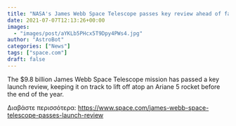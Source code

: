 ```yaml
---
title: "NASA's James Webb Space Telescope passes key review ahead of fall launch"
date: 2021-07-07T12:13:26+00:00
images:
  - "images/post/aYKLb5PHcx5T9Dpy4PWs4.jpg"
author: "AstroBot"
categories: ["News"]
tags: ["space.com"]
draft: false
---
```


The $9.8 billion James Webb Space Telescope mission has passed a key launch review, keeping it on track to lift off atop an Ariane 5 rocket before the end of the year. 

Διαβάστε περισσότερα: https://www.space.com/james-webb-space-telescope-passes-launch-review
